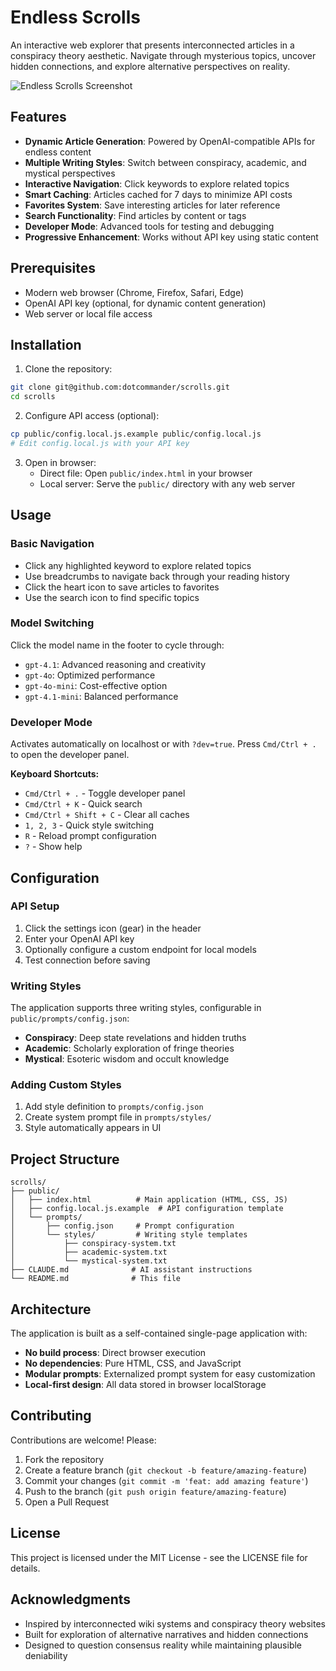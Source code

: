 # Endless Scrolls

An interactive web explorer that presents interconnected articles in a conspiracy theory aesthetic. Navigate through mysterious topics, uncover hidden connections, and explore alternative perspectives on reality.

![Endless Scrolls Screenshot](screenshot.png)

## Features

- **Dynamic Article Generation**: Powered by OpenAI-compatible APIs for endless content
- **Multiple Writing Styles**: Switch between conspiracy, academic, and mystical perspectives
- **Interactive Navigation**: Click keywords to explore related topics
- **Smart Caching**: Articles cached for 7 days to minimize API costs
- **Favorites System**: Save interesting articles for later reference
- **Search Functionality**: Find articles by content or tags
- **Developer Mode**: Advanced tools for testing and debugging
- **Progressive Enhancement**: Works without API key using static content

## Prerequisites

- Modern web browser (Chrome, Firefox, Safari, Edge)
- OpenAI API key (optional, for dynamic content generation)
- Web server or local file access

## Installation

1. Clone the repository:
```bash
git clone git@github.com:dotcommander/scrolls.git
cd scrolls
```

2. Configure API access (optional):
```bash
cp public/config.local.js.example public/config.local.js
# Edit config.local.js with your API key
```

3. Open in browser:
   - Direct file: Open `public/index.html` in your browser
   - Local server: Serve the `public/` directory with any web server

## Usage

### Basic Navigation
- Click any highlighted keyword to explore related topics
- Use breadcrumbs to navigate back through your reading history
- Click the heart icon to save articles to favorites
- Use the search icon to find specific topics

### Model Switching
Click the model name in the footer to cycle through:
- `gpt-4.1`: Advanced reasoning and creativity
- `gpt-4o`: Optimized performance
- `gpt-4o-mini`: Cost-effective option
- `gpt-4.1-mini`: Balanced performance

### Developer Mode
Activates automatically on localhost or with `?dev=true`. Press `Cmd/Ctrl + .` to open the developer panel.

**Keyboard Shortcuts:**
- `Cmd/Ctrl + .` - Toggle developer panel
- `Cmd/Ctrl + K` - Quick search
- `Cmd/Ctrl + Shift + C` - Clear all caches
- `1, 2, 3` - Quick style switching
- `R` - Reload prompt configuration
- `?` - Show help

## Configuration

### API Setup
1. Click the settings icon (gear) in the header
2. Enter your OpenAI API key
3. Optionally configure a custom endpoint for local models
4. Test connection before saving

### Writing Styles
The application supports three writing styles, configurable in `public/prompts/config.json`:
- **Conspiracy**: Deep state revelations and hidden truths
- **Academic**: Scholarly exploration of fringe theories
- **Mystical**: Esoteric wisdom and occult knowledge

### Adding Custom Styles
1. Add style definition to `prompts/config.json`
2. Create system prompt file in `prompts/styles/`
3. Style automatically appears in UI

## Project Structure

```
scrolls/
├── public/
│   ├── index.html          # Main application (HTML, CSS, JS)
│   ├── config.local.js.example  # API configuration template
│   └── prompts/
│       ├── config.json     # Prompt configuration
│       └── styles/         # Writing style templates
│           ├── conspiracy-system.txt
│           ├── academic-system.txt
│           └── mystical-system.txt
├── CLAUDE.md              # AI assistant instructions
└── README.md              # This file
```

## Architecture

The application is built as a self-contained single-page application with:
- **No build process**: Direct browser execution
- **No dependencies**: Pure HTML, CSS, and JavaScript
- **Modular prompts**: Externalized prompt system for easy customization
- **Local-first design**: All data stored in browser localStorage

## Contributing

Contributions are welcome! Please:
1. Fork the repository
2. Create a feature branch (`git checkout -b feature/amazing-feature`)
3. Commit your changes (`git commit -m 'feat: add amazing feature'`)
4. Push to the branch (`git push origin feature/amazing-feature`)
5. Open a Pull Request

## License

This project is licensed under the MIT License - see the LICENSE file for details.

## Acknowledgments

- Inspired by interconnected wiki systems and conspiracy theory websites
- Built for exploration of alternative narratives and hidden connections
- Designed to question consensus reality while maintaining plausible deniability
